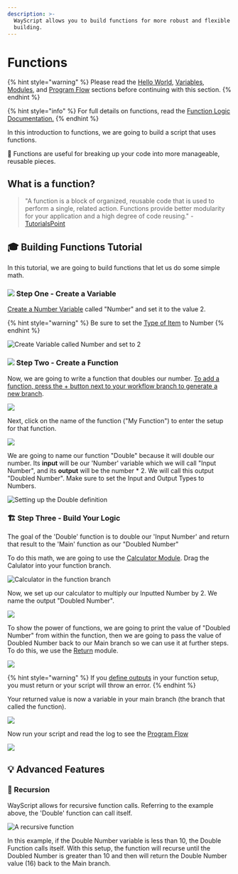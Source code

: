 ```yaml
---
description: >-
  WayScript allows you to build functions for more robust and flexible program
  building.
---
```


# Functions

{% hint style="warning" %}
Please read the [Hello World](hello-world.md), [Variables](variables.md), [Modules](modules.md), and [Program Flow](program-flow.md) sections before continuing with this section.
{% endhint %}

{% hint style="info" %}
For full details on functions, read the [Function Logic Documentation.](../library/logic/functions/)
{% endhint %}

In this introduction to functions, we are going to build a script that uses functions.

🧩 Functions are useful for breaking up your code into more manageable, reusable pieces. 

## What is a function?

> "A function is a block of organized, reusable code that is used to perform a single, related action. Functions provide better modularity for your application and a high degree of code reusing." - [TutorialsPoint](https://www.tutorialspoint.com/computer_programming/computer_programming_functions)

## 🎓 Building Functions Tutorial

In this tutorial, we are going to build functions that let us do some simple math.

### ![](../.gitbook/assets/create_var.png) Step One - Create a Variable

[Create a Number Variable](variables.md) called "Number" and set it to the value 2.

{% hint style="warning" %}
Be sure to set the [Type of Item](../library/logic/variables/create-variable.md#define-the-characteristics-of-your-variable) to Number
{% endhint %}

![Create Variable called Number and set to 2](../.gitbook/assets/screenshot-2019-07-17-11.17.36.png)

### ![](../.gitbook/assets/func_call.png) Step Two - Create a Function

Now, we are going to write a function that doubles our number. [To add a function, press the + button next to your workflow branch to generate a new branch](../library/logic/functions/#creating-a-new-function).

![](../.gitbook/assets/creating_a_new_function.png)

Next, click on the name of the function \("My Function"\) to enter the setup for that function.

![](../.gitbook/assets/function_name%20%281%29.png)

We are going to name our function "Double" because it will double our number. Its **input** will be our 'Number' variable which we will call "Input Number", and its **output** will be the number \* 2. We will call this output "Doubled Number". Make sure to set the Input and Output Types to Numbers. 

![Setting up the Double definition](../.gitbook/assets/function_definition.png)

### 🏗 Step Three - Build Your Logic

The goal of the 'Double' function is to double our 'Input Number' and return that result to the 'Main' function as our "Doubled Number"

To do this math, we are going to use the [Calculator Module](../library/modules/calculator.md). Drag the Calulator into your function branch. 

![Calculator in the function branch](../.gitbook/assets/calc_function.png)

Now, we set up our calculator to multiply our Inputted Number by 2. We name the output "Doubled Number".

![](../.gitbook/assets/multiplication.png)

To show the power of functions, we are going to print the value of "Doubled Number" from within the function, then we are going to pass the value of Doubled Number back to our Main branch so we can use it at further steps. To do this, we use the [Return](../library/logic/functions/return.md) module.

![](../.gitbook/assets/return_demo.png)

{% hint style="warning" %}
If you [define outputs](functions.md#step-two-create-a-function) in your function setup, you must return or your script will throw an error.
{% endhint %}

Your returned value is now a variable in your main branch \(the branch that called the function\).

![](../.gitbook/assets/func_output.png)

Now run your script and read the log to see the [Program Flow](program-flow.md)

![](../.gitbook/assets/func_demo_final.png)

## 💡 Advanced Features

### 🔄 Recursion

WayScript allows for recursive function calls. Referring to the example above, the 'Double' function can call itself.

![A recursive function](../.gitbook/assets/recursion.png)

In this example, if the Double Number variable is less than 10, the Double Function calls itself. With this setup, the function will recurse until the Doubled Number is greater than 10 and then will return the Double Number value \(16\) back to the Main branch. 

